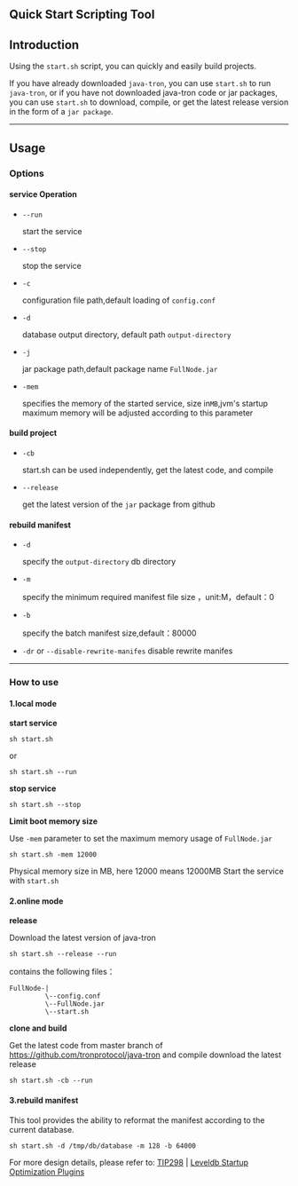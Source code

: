## Quick Start Scripting Tool

## Introduction

Using the `start.sh` script, you can quickly and easily build projects.

If you have already downloaded `java-tron`, you can use `start.sh` to run `java-tron`, or if you have not downloaded java-tron code or jar packages, you can use `start.sh` to download, compile, or get the latest release version in the form of a `jar package`.

***

## Usage

### Options

#### service Operation

* `--run` 

  start the service

* `--stop`

  stop the service

* `-c`

  configuration file path,default loading of `config.conf`

* `-d`

  database output directory, default path `output-directory`

* `-j`

  jar package path,default package name `FullNode.jar `

* `-mem`

  specifies the memory of the started service, size in`MB`,jvm's startup maximum memory will be adjusted according to this parameter

#### build project

* `-cb`

  start.sh can be used independently, get the latest code, and compile

* `--release`

  get the latest version of the `jar` package from github


#### rebuild manifest

* `-d`

  specify the `output-directory` db directory

* `-m`

  specify the minimum required manifest file size ，unit:M，default：0

* `-b`

  specify the batch manifest size,default：80000

* `-dr` or `--disable-rewrite-manifes`
  disable rewrite manifes  

***

### How to use

#### 1.local mode

**start service**

```
sh start.sh 
```

or

```
sh start.sh --run
```

**stop service**

```
sh start.sh --stop
```

**Limit boot memory size**

Use `-mem` parameter to set the maximum memory usage of `FullNode.jar`

```
sh start.sh -mem 12000
```

Physical memory size in MB, here 12000 means 12000MB Start the service with `start.sh`

#### 2.online mode

**release**

Download the latest version of java-tron

```
sh start.sh --release --run
```

contains the following files：

```
FullNode-|
         \--config.conf
         \--FullNode.jar
         \--start.sh
```

**clone and build**

Get the latest code from master branch of https://github.com/tronprotocol/java-tron and compile download the latest release

```
sh start.sh -cb --run
```



#### 3.rebuild manifest

This tool provides the ability to reformat the manifest according to the current database.

```
sh start.sh -d /tmp/db/database -m 128 -b 64000
```

For more design details, please refer to: [TIP298](https://github.com/tronprotocol/tips/issues/298) | [Leveldb Startup Optimization Plugins](https://github.com/tronprotocol/documentation-en/blob/master/docs/developers/archive-manifest.md)



